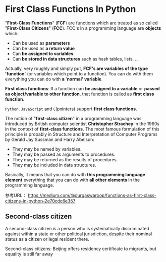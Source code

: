 # First Class Functions In Python

"**First-Class Functions**" (**FCF**) are functions which are treated as so called "**First-Class Citizens**" (**FCC**). FCC's in a programming language are **objects** which:

- Can be used as **parameters**
- Can be used as **a return value**
- Can **be assigned to variables**
- Can **be stored in data structures** such as hash tables, lists, ...

Actually, very roughly and simply put, **FCF's are variables of the type 'function'** (or variables which point to a function). You can do with them everything you can do with **a 'normal' variable**.

**First class functions**: If a function can **be assigned to a variable** or **passed as object/variable to other function**, that function is called as **first class function**.

`Python`, `JavaScript` and `C`(pointers) support **first class functions**.


The notion of "**first-class citizen**" in a programming language was introduced by British computer scientist **Christopher Strachey** in the 1960s in the context of **first-class functions**. The most famous formulation of this principle is probably in Structure and Interpretation of Computer Programs by Gerald Jay Sussman and Harry Abelson:

- They may be named by variables.
- They may be passed as arguments to procedures.
- They may be returned as the results of procedures.
- They may be included in data structures.

Basically, it means that you can do with **this programming language element** everything that you can do with **all other elements** in the programming language.

参考URL： https://medium.com/@durgaswaroop/functions-as-first-class-citizens-in-python-2e70cdc6e357

## Second-class citizen

A second-class citizen is a person who is systematically discriminated against within a state or other political jurisdiction, despite their nominal status as a citizen or legal resident there. 

Second-class citizens: Beijing offers residency certificate to migrants, but equality is still far away


